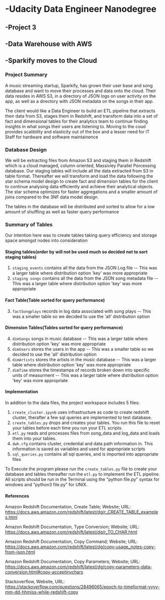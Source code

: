 #   -Udacity Data Engineer Nanodegree
##  -Project 3
##  -Data Warehouse with AWS
##  -Sparkify moves to the Cloud

### Project Summary

A music streaming startup, Sparkify, has grown their user base and song database and want to move their processes and data onto the cloud. Their data resides in AWS S3, in a directory of JSON logs on user activity on the app, as well as a directory with JSON metadata on the songs in their app.

The client would like a Data Engineer to build an ETL pipeline that extracts their data from S3, stages them in Redshift, and transform data into a set of fact and dimensional tables for their analytics team to continue finding insights in what songs their users are listening to. Moving to the coud provides scalibility and elasticity out of the box and a lesser need for IT Staff for hardware and software maintainence

### Database Design
We will be extracting files from Amazon S3 and staging them in Redshift which is a cloud managed, column oriented, Massivley Parallel Porcessing database. Our staging tables will include all the data extracted from S3 in table format. Thereafter we will transform and load the data following the star schema model design to create fact and dimension tables for the client to continue analysing data efficiently and achieve their analytical objects. The star schema optimizes for faster aggregations and a smaller amount of joins compared to the 3NF data model design.

The tables in the database will be distributed and sorted to allow for a low amount of shuffling as well as faster query performance

### Summary of Tables
Our intention here was to create tables taking query efficiency and storage space amongst nodes into consideration

#### Staging tables(order by will not be used much so decided not to sort staging tables)
1. `staging_events` contains all the data from the JSON Log file
-- This was a larger table where distribution option 'key' was more appropriate
2. `staging songs` contains all the data from the JSON song metadata file
-- This was a larger table where distribution option 'key' was more appropriate

#### Fact Table(Table sorted for query performance)
3. `factSongplays` records in log data associated with song plays
-- This was a smaller table so we decided to use the 'all' distribution option

#### Dimension Tables(Tables sorted for query performance)
4. `dimSongs`  songs in music database
-- This was a larger table where distribution option 'key' was more appropriate
5. `dimUsers` stores the users in the app
-- This was a smaller table so we decided to use the 'all' distribution option
6. `dimArtists` stores the artists in the music database
-- This was a larger table where distribution option 'key' was more appropriate
7. `dimTime` stores the timestamps of records broken down into specific units of measurment
-- This was a larger table where distribution option 'key' was more appropriate

#### Implementation

In addition to the data files, the project workspace includes 5 files:

1. `create_cluster.ipynb` uses infrastructure as code to create redshift cluster, therafter a few sql queries are implemented to test database.
2. `create_tables.py` drops and creates your tables. You run this file to reset your tables before each time you run your ETL scripts.
3. `etl.py` reads and processes files from song_data and log_data and loads them into your tables.
4. `dwh.cfg` contains cluster, credential and data path information in. This information is saved as variables and used for appropriate scripts
5. `sql_queries.py` contains all sql queries, and is imported into appropriate files

To Execute the program please run the `create_tables.py` file to create your database and tables thereafter run the `etl.py` to implement the ETL pipeline. All scripts should be run in the Terminal using the "python file.py" syntax for windows and "python3 file.py" for UNIX.

#### References
Amazon Redshift Documentation, Create Table; Website; URL:
https://docs.aws.amazon.com/redshift/latest/dg/r_CREATE_TABLE_examples.html

Amazon Redshift Documentation, Type Conversion; Website; URL:
https://docs.aws.amazon.com/redshift/latest/dg/r_TO_CHAR.html

Amazon Redshift Documentation, Copy Command; Website; URL:
https://docs.aws.amazon.com/redshift/latest/dg/copy-usage_notes-copy-from-json.html

Amazon Redshift Documentation, Copy Parameters; Website; URL:
https://docs.aws.amazon.com/redshift/latest/dg/copy-parameters-data-conversion.html#copy-acceptinvchars
                                        
Stackoverflow, Website, URL:
https://stackoverflow.com/questions/28496065/epoch-to-timeformat-yyyy-mm-dd-hhmiss-while-redshift-copy